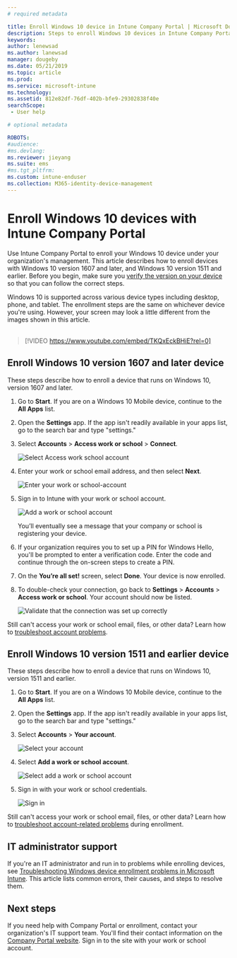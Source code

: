 ```yaml
---
# required metadata

title: Enroll Windows 10 device in Intune Company Portal | Microsoft Docs
description: Steps to enroll Windows 10 devices in Intune Company Portal
keywords:
author: lenewsad
ms.author: lanewsad
manager: dougeby
ms.date: 05/21/2019
ms.topic: article
ms.prod:
ms.service: microsoft-intune
ms.technology:
ms.assetid: 812e82df-76df-402b-bfe9-29302838f40e
searchScope:
 - User help

# optional metadata

ROBOTS:  
#audience:
#ms.devlang:
ms.reviewer: jieyang
ms.suite: ems
#ms.tgt_pltfrm:
ms.custom: intune-enduser
ms.collection: M365-identity-device-management
---
```


# Enroll Windows 10 devices with Intune Company Portal

Use Intune Company Portal to enroll your Windows 10 device under your organization's management. This article describes how to enroll devices with Windows 10 version 1607 and later, and Windows 10 version 1511 and earlier. Before you begin, make sure you [verify the version on your device](windows-enrollment-company-portal.md#find-windows-10-version-number) so that you can follow the correct steps.  

Windows 10 is supported across various device types including desktop, phone, and tablet. The enrollment steps are the same on whichever device you're using. However, your screen may look a little different from the images shown in this article.  
</br>
> [!VIDEO https://www.youtube.com/embed/TKQxEckBHiE?rel=0]

## Enroll Windows 10 version 1607 and later device 
These steps describe how to enroll a device that runs on Windows 10, version 1607 and later.  

1. Go to **Start**. If you are on a Windows 10 Mobile device, continue to the  **All Apps** list.

2. Open the **Settings** app. If the app isn't readily available in your apps list, go to the search bar and type "settings."

3. Select **Accounts** > **Access work or school** > **Connect**.  


    ![Select Access work school account](./media/w10-enroll-rs1-connect-to-work-or-school.png)  

4. Enter your work or school email address, and then select **Next**.  


   ![Enter your work or school-account](./media/w10-enroll-rs1-set-up-work-or-school-account.png)  

5. Sign in to Intune with your work or school account.  


    ![Add a work or school account](./media/w10-enroll-rs1-enter-your-credentials.png)  

    You’ll eventually see a message that your company or school is registering your device.

6. If your organization requires you to set up a PIN for Windows Hello, you'll be prompted to enter a verification code. Enter the code and continue through the on-screen steps to create a PIN.  

7. On the **You’re all set!** screen, select **Done**. Your device is now enrolled.  

8. To double-check your connection, go back to **Settings** > **Accounts** > **Access work or school**.  Your account should now be listed.  


    ![Validate that the connection was set up correctly](./media/w10-enroll-rs1-validate-successful-enrollment.png)  

Still can't access your work or school email, files, or other data? Learn how to [troubleshoot account problems](troubleshoot-your-windows-10-device-windows.md#troubleshooting-steps-to-follow-if-you-see-access-work-or-school).  

## Enroll Windows 10 version 1511 and earlier device  
These steps describe how to enroll a device that runs on Windows 10, version 1511 and earlier.  

1. Go to **Start**. If you are on a Windows 10 Mobile device, continue to the  **All Apps** list.

2. Open the **Settings** app. If the app isn't readily available in your apps list, go to the search bar and type "settings."

3. Select **Accounts** > **Your account**.  


    ![Select your account](./media/W10-enroll-2-accounts-your-account.png)  

5. Select **Add a work or school account**.  


    ![Select add a work or school account](./media/w10-enroll-3-add-work-school-acct.png)  

6. Sign in with your work or school credentials.  


    ![Sign in](./media/W10-enroll-4-sign-in.png)  

Still can't access your work or school email, files, or other data? Learn how to [troubleshoot account-related problems](troubleshoot-your-windows-10-device-windows.md#troubleshooting-steps-to-follow-if-you-see-your-account) during enrollment.  

## IT administrator support   

If you're an IT administrator and run in to problems while enrolling devices, see [Troubleshooting Windows device enrollment problems in Microsoft Intune](https://support.microsoft.com/help/4469913). This article lists common errors, their causes, and steps to resolve them. 

## Next steps  
If you need help with Company Portal or enrollment, contact your organization's IT support team. You'll find their contact information on the [Company Portal website](https://go.microsoft.com/fwlink/?linkid=2010980). Sign in to the site with your work or school account.  

 


